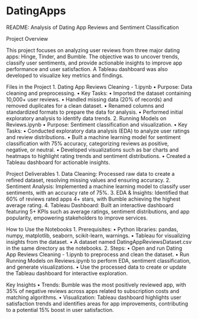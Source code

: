 # DatingApps
README: Analysis of Dating App Reviews and Sentiment Classification

Project Overview

This project focuses on analyzing user reviews from three major dating apps: Hinge, Tinder, and Bumble. The objective was to uncover trends, classify user sentiments, and provide actionable insights to improve app performance and user satisfaction. A Tableau dashboard was also developed to visualize key metrics and findings.

Files in the Project
	1.	Dating App Reviews Cleaning - 1.ipynb
	•	Purpose: Data cleaning and preprocessing.
	•	Key Tasks:
	•	Imported the dataset containing 10,000+ user reviews.
	•	Handled missing data (20% of records) and removed duplicates for a clean dataset.
	•	Renamed columns and standardized formats to prepare the data for analysis.
	•	Performed initial exploratory analysis to identify data trends.
	2.	Running Models on Reviews.ipynb
	•	Purpose: Sentiment classification and visualization.
	•	Key Tasks:
	•	Conducted exploratory data analysis (EDA) to analyze user ratings and review distributions.
	•	Built a machine learning model for sentiment classification with 75% accuracy, categorizing reviews as positive, negative, or neutral.
	•	Developed visualizations such as bar charts and heatmaps to highlight rating trends and sentiment distributions.
	•	Created a Tableau dashboard for actionable insights.

Project Deliverables
	1.	Data Cleaning: Processed raw data to create a refined dataset, resolving missing values and ensuring accuracy.
	2.	Sentiment Analysis: Implemented a machine learning model to classify user sentiments, with an accuracy rate of 75%.
	3.	EDA & Insights: Identified that 60% of reviews rated apps 4+ stars, with Bumble achieving the highest average rating.
	4.	Tableau Dashboard: Built an interactive dashboard featuring 5+ KPIs such as average ratings, sentiment distributions, and app popularity, empowering stakeholders to improve services.

How to Use the Notebooks
	1.	Prerequisites:
	•	Python libraries: pandas, numpy, matplotlib, seaborn, scikit-learn, warnings.
	•	Tableau for visualizing insights from the dataset.
	•	A dataset named DatingAppReviewsDataset.csv in the same directory as the notebooks.
	2.	Steps:
	•	Open and run Dating App Reviews Cleaning - 1.ipynb to preprocess and clean the dataset.
	•	Run Running Models on Reviews.ipynb to perform EDA, sentiment classification, and generate visualizations.
	•	Use the processed data to create or update the Tableau dashboard for interactive exploration.

Key Insights
	•	Trends: Bumble was the most positively reviewed app, with 35% of negative reviews across apps related to subscription costs and matching algorithms.
	•	Visualization: Tableau dashboard highlights user satisfaction trends and identifies areas for app improvements, contributing to a potential 15% boost in user satisfaction.
